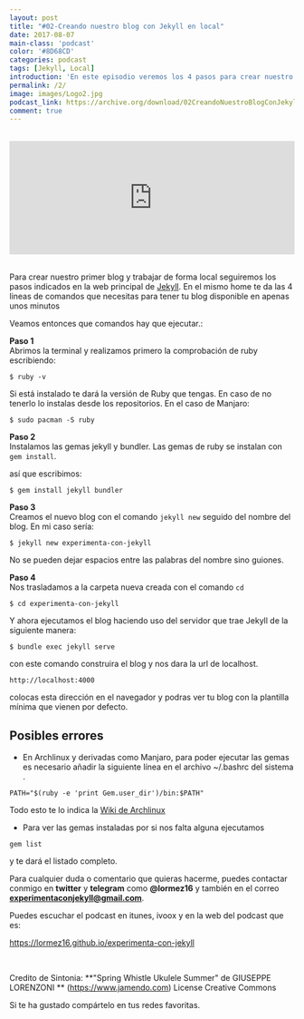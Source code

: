 ```yaml
---
layout: post 
title: "#02-Creando nuestro blog con Jekyll en local" 
date: 2017-08-07
main-class: 'podcast'
color: '#8D68CD'
categories: podcast
tags: [Jekyll, Local]
introduction: 'En este episodio veremos los 4 pasos para crear nuestro blog en local'
permalink: /2/
image: images/Logo2.jpg
podcast_link: https://archive.org/download/02CreandoNuestroBlogConJekyllEnLocal/02-Creando%20nuestro%20blog%20con%20Jekyll%20en%20local.mp3
comment: true
---
```


<br>
<center>
<iframe width="100%" height="200" frameborder="0" allowfullscreen="" scrolling="no" src="http://www.ivoox.com/player_ej_20207621_2_1.html?data=k5WfkpyadpKhhpywj5WcaZS1k5aah5yncZKhhpywj5aRaZi3jpWah5yncaTmxsbbxtSPstbZ1Nnf0ZDGsNDbjMjc0JCuqcztzdGYx9OPsNDXwtGah5yncc3j09LS3JaacYarpJKd&"></iframe></center>

<br>

Para crear nuestro primer blog y trabajar de forma local seguiremos los pasos indicados en la web principal de [Jekyll](http://jekyllrb.com/).  En el mismo home te da las 4 lineas de comandos que necesitas para tener tu blog disponible en apenas unos minutos


Veamos entonces que comandos hay que ejecutar.:

**Paso 1**  
 Abrimos la terminal y realizamos primero la comprobación de ruby escribiendo: 

`$ ruby -v`

Si está instalado te dará la versión de Ruby que tengas.  En caso de no tenerlo lo instalas desde los repositorios. En el caso de Manjaro:

`$ sudo pacman -S ruby`
<br/>

**Paso 2**  
Instalamos las gemas jekyll y bundler. Las gemas de ruby se instalan con `gem install`.


así que escribimos:

`$ gem install jekyll bundler`


**Paso 3**  
Creamos el nuevo blog con el comando `jekyll new` seguido del nombre del blog. En mi caso sería:

`$ jekyll new experimenta-con-jekyll`

No se pueden dejar espacios entre las palabras del nombre sino guiones.


**Paso 4**  
Nos trasladamos a la carpeta nueva creada con el comando `cd`

`$ cd experimenta-con-jekyll`

Y ahora ejecutamos el blog haciendo uso del servidor que trae Jekyll de la siguiente manera:

`$ bundle exec jekyll serve`

con este comando construira el blog y nos dara la url de localhost.

`http://localhost:4000`

colocas  esta dirección en el navegador y podras ver tu blog con la plantilla mínima que vienen por defecto. 


## Posibles errores  
- En Archlinux y derivadas como Manjaro, para poder ejecutar las gemas es necesario añadir la siguiente línea en el archivo ~/.bashrc del sistema . 

`PATH="$(ruby -e 'print Gem.user_dir')/bin:$PATH"`

Todo esto te lo indica la [Wiki de Archlinux](https://wiki.archlinux.org/index.php/Ruby)


- Para ver las gemas instaladas por si nos falta alguna ejecutamos 

`gem list`

y te dará el listado completo.



Para cualquier duda o comentario que quieras hacerme, puedes contactar conmigo en **twitter** y **telegram** como **@lormez16** y también en el correo **experimentaconjekyll@gmail.com**. 

Puedes escuchar el podcast en itunes, ivoox y en la web del podcast que es:

 https://lormez16.github.io/experimenta-con-jekyll




<br>


Credito de Sintonia:
**"Spring Whistle Ukulele Summer" de GIUSEPPE LORENZONI ** (https://www.jamendo.com)
License Creative Commons

Si te ha gustado compártelo en tus redes favoritas.



[mp3]: https://archive.org/download/02CreandoNuestroBlogConJekyllEnLocal/02-Creando%20nuestro%20blog%20con%20Jekyll%20en%20local.mp3
